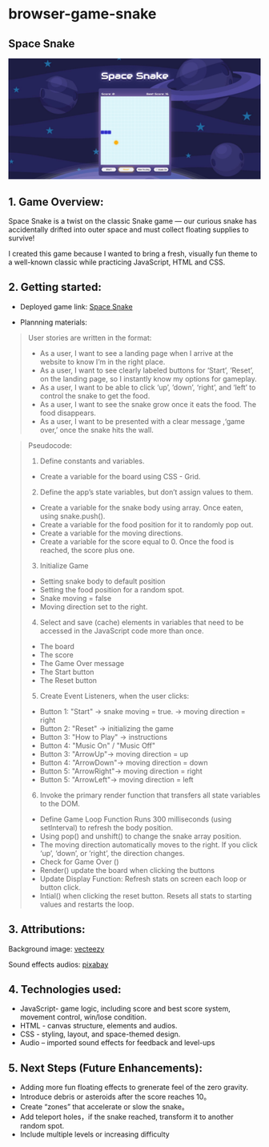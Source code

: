 # browser-game-snake

## Space Snake

![background image: snake in the space](./asset/app%20capture.png)

## 1. Game Overview:

Space Snake is a twist on the classic Snake game — our curious snake has accidentally drifted into outer space and must collect floating supplies to survive!

I created this game because I wanted to bring a fresh, visually fun theme to a well-known classic while practicing JavaScript, HTML and CSS.

## 2. Getting started:

- Deployed game link: [Space Snake][example]

  [example]: https://weice-wang.github.io/browser-game-snake/

- Plannning materials:

> User stories are written in the format:
>
> - As a user, I want to see a landing page when I arrive at the website to know I’m in the right place.
> - As a user, I want to see clearly labeled buttons for ‘Start’, ‘Reset’, on the landing page, so I instantly know my options for gameplay.
> - As a user, I want to be able to click ‘up’, ’down’, ‘right’, and ‘left’ to control the snake to get the food.
> - As a user, I want to see the snake grow once it eats the food. The food disappears.
> - As a user, I want to be presented with a clear message ,‘game over,’ once the snake hits the wall.

> Pseudocode:
>
> 1. Define constants and variables.
>
> - Create a variable for the board using CSS - Grid.
>
> 2. Define the app’s state variables, but don’t assign values to them.
>
> - Create a variable for the snake body using array. Once eaten, using snake.push().
> - Create a variable for the food position for it to randomly pop out.
> - Create a variable for the moving directions.
> - Create a variable for the score equal to 0. Once the food is reached, the score plus one.
>
> 3.  Initialize Game
>
> - Setting snake body to default position
> - Setting the food position for a random spot.
> - Snake moving = false
> - Moving direction set to the right.
>
> 4. Select and save (cache) elements in variables that need to be accessed in the JavaScript code more than once.
>
> - The board
> - The score
> - The Game Over message
> - The Start button
> - The Reset button
>
> 5. Create Event Listeners, when the user clicks:
>
> - Button 1: "Start" → snake moving = true. → moving direction = right
> - Button 2: "Reset" → initializing the game
> - Button 3: "How to Play" → instructions
> - Button 4: "Music On" / "Music Off"
> - Button 3: "ArrowUp"→ moving direction = up
> - Button 4: "ArrowDown"→ moving direction = down
> - Button 5: "ArrowRight"→ moving direction = right
> - Button 5: "ArrowLeft"→ moving direction = left
>
> 6. Invoke the primary render function that transfers all state variables to the DOM.
>
> - Define Game Loop Function Runs 300 milliseconds (using setInterval) to refresh the body position.
> - Using pop() and unshift() to change the snake array position.
> - The moving direction automatically moves to the right. If you click ‘up’, ‘down’, or ’right’, the direction changes.
> - Check for Game Over ()
> - Render() update the board when clicking the buttons
> - Update Display Function: Refresh stats on screen each loop or button click.
> - Intial() when clicking the reset button. Resets all stats to starting values and restarts the loop.

## 3. Attributions:

Background image: [vecteezy][example]

[example]: https://www.vecteezy.com

Sound effects audios: [pixabay][example]

[example]: https://pixabay.com

## 4. Technologies used:

- JavaScript- game logic, including score and best score system, movement control, win/lose condition.
- HTML - canvas structure, elements and audios.
- CSS - styling, layout, and space-themed design.
- Audio – imported sound effects for feedback and level-ups

## 5. Next Steps (Future Enhancements):

- Adding more fun floating effects to grenerate feel of the zero gravity.
- Introduce debris or asteroids after the score reaches 10。
- Create “zones” that accelerate or slow the snake。
- Add teleport holes，if the snake reached, transform it to another random spot.
- Include multiple levels or increasing difficulty
